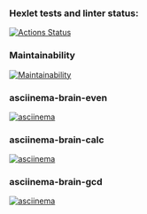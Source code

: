 ### Hexlet tests and linter status:
[![Actions Status](https://github.com/luis-ap07/fullstack-javascript-project-98/actions/workflows/hexlet-check.yml/badge.svg)](https://github.com/luis-ap07/fullstack-javascript-project-98/actions)

### Maintainability
[![Maintainability](https://api.codeclimate.com/v1/badges/f52b97b4fdafc1610aa7/maintainability)](https://codeclimate.com/github/luis-ap07/fullstack-javascript-project-98/maintainability)

### asciinema-brain-even
[![asciinema](https://asciinema.org/a/5jcnpgdlyayVABfV9EYC2M6AG.svg)](https://asciinema.org/a/5jcnpgdlyayVABfV9EYC2M6AG)

### asciinema-brain-calc
[![asciinema](https://asciinema.org/a/CkLvW66Dh540Ko2oR6rL1KdVl.svg)](https://asciinema.org/a/CkLvW66Dh540Ko2oR6rL1KdVl)


### asciinema-brain-gcd
[![asciinema](https://asciinema.org/a/W1IDW0Mns6UXf5uKjoRacxI9Y.svg)](https://asciinema.org/a/W1IDW0Mns6UXf5uKjoRacxI9Y)
